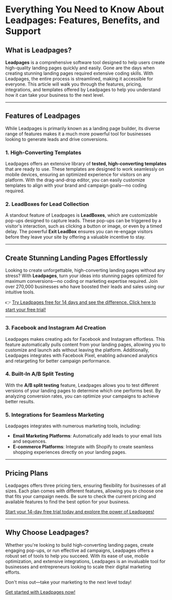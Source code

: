# Everything You Need to Know About Leadpages: Features, Benefits, and Support

## What is Leadpages?

**Leadpages** is a comprehensive software tool designed to help users create high-quality landing pages quickly and easily. Gone are the days when creating stunning landing pages required extensive coding skills. With Leadpages, the entire process is streamlined, making it accessible for everyone. This article will walk you through the features, pricing, integrations, and templates offered by Leadpages to help you understand how it can take your business to the next level.

---

## Features of Leadpages

While Leadpages is primarily known as a landing page builder, its diverse range of features makes it a much more powerful tool for businesses looking to generate leads and drive conversions.

### 1. High-Converting Templates

Leadpages offers an extensive library of **tested, high-converting templates** that are ready to use. These templates are designed to work seamlessly on mobile devices, ensuring an optimized experience for visitors on any platform. With the drag-and-drop editor, you can easily customize templates to align with your brand and campaign goals—no coding required.

### 2. LeadBoxes for Lead Collection

A standout feature of Leadpages is **LeadBoxes**, which are customizable pop-ups designed to capture leads. These pop-ups can be triggered by a visitor's interaction, such as clicking a button or image, or even by a timed delay. The powerful **Exit LeadBox** ensures you can re-engage visitors before they leave your site by offering a valuable incentive to stay.

---

## Create Stunning Landing Pages Effortlessly

Looking to create unforgettable, high-converting landing pages without any stress? With **Leadpages**, turn your ideas into stunning pages optimized for maximum conversions—no coding or marketing expertise required. Join over 270,000 businesses who have boosted their leads and sales using our intuitive tools.

👉 [Try Leadpages free for 14 days and see the difference. Click here to start your free trial!](https://bit.ly/LEadPages)

---

### 3. Facebook and Instagram Ad Creation

Leadpages makes creating ads for Facebook and Instagram effortless. This feature automatically pulls content from your landing pages, allowing you to customize and launch ads without leaving the platform. Additionally, Leadpages integrates with Facebook Pixel, enabling advanced analytics and retargeting for better campaign performance.

### 4. Built-In A/B Split Testing

With the **A/B split testing** feature, Leadpages allows you to test different versions of your landing pages to determine which one performs best. By analyzing conversion rates, you can optimize your campaigns to achieve better results.

### 5. Integrations for Seamless Marketing

Leadpages integrates with numerous marketing tools, including:
- **Email Marketing Platforms**: Automatically add leads to your email lists and sequences.
- **E-commerce Platforms**: Integrate with Shopify to create seamless shopping experiences directly on your landing pages.

---

## Pricing Plans

Leadpages offers three pricing tiers, ensuring flexibility for businesses of all sizes. Each plan comes with different features, allowing you to choose one that fits your campaign needs. Be sure to check the current pricing and available features to find the best option for your business.

[Start your 14-day free trial today and explore the power of Leadpages!](https://bit.ly/LEadPages)

---

## Why Choose Leadpages?

Whether you're looking to build high-converting landing pages, create engaging pop-ups, or run effective ad campaigns, Leadpages offers a robust set of tools to help you succeed. With its ease of use, mobile optimization, and extensive integrations, Leadpages is an invaluable tool for businesses and entrepreneurs looking to scale their digital marketing efforts.

Don't miss out—take your marketing to the next level today!

[Get started with Leadpages now!](https://bit.ly/LEadPages)
